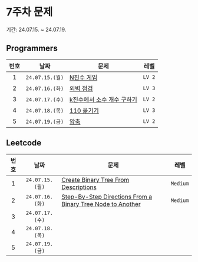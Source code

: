 # 7주차 문제

기간: 24.07.15. ~ 24.07.19.

## Programmers

| 번호  |      날짜       | 문제                                                                                          |  레벨  |
| :---: | :-------------: | --------------------------------------------------------------------------------------------- | :----: |
|   1   | `24.07.15.(월)` | [N진수 게임](https://school.programmers.co.kr/learn/courses/30/lessons/17687)                 | `LV 2` |
|   2   | `24.07.16.(화)` | [외벽 점검](https://school.programmers.co.kr/learn/courses/30/lessons/60062)                  | `LV 3` |
|   3   | `24.07.17.(수)` | [k진수에서 소수 개수 구하기](https://school.programmers.co.kr/learn/courses/30/lessons/92335) | `LV 2` |
|   4   | `24.07.18.(목)` | [110 옮기기](https://school.programmers.co.kr/learn/courses/30/lessons/77886)                 | `LV 3` |
|   5   | `24.07.19.(금)` | [압축](https://school.programmers.co.kr/learn/courses/30/lessons/17684)                       | `LV 2` |

## Leetcode

| 번호  |      날짜       | 문제                                                                                                                                                                                                        |   레벨   |
| :---: | :-------------: | ----------------------------------------------------------------------------------------------------------------------------------------------------------------------------------------------------------- | :------: |
|   1   | `24.07.15.(월)` | [Create Binary Tree From Descriptions](https://leetcode.com/problems/create-binary-tree-from-descriptions/description/?envType=daily-question&envId=2024-07-15)                                             | `Medium` |
|   2   | `24.07.16.(화)` | [Step-By-Step Directions From a Binary Tree Node to Another](https://leetcode.com/problems/step-by-step-directions-from-a-binary-tree-node-to-another/description/?envType=daily-question&envId=2024-07-16) | `Medium` |
|   3   | `24.07.17.(수)` |                                                                                                                                                                                                             |          |
|   4   | `24.07.18.(목)` |                                                                                                                                                                                                             |          |
|   5   | `24.07.19.(금)` |                                                                                                                                                                                                             |          |
